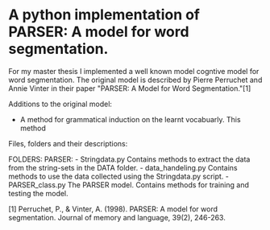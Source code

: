 # A python implementation of PARSER: A model for word segmentation. 
For my master thesis I implemented a well known model cogntive model for word segmentation. 
The original model is described  by Pierre Perruchet and Annie Vinter in their paper "PARSER: A Model for Word Segmentation."[1]

Additions to the original model: 
- A method for grammatical induction on the learnt vocabuarly. 
    This method 


Files, folders and their descriptions: 

FOLDERS: 
  PARSER: 
    - Stringdata.py
      Contains methods to extract the data from the string-sets in the DATA folder. 
    - data_handeling.py 
      Contains methods to use the data collected using the Stringdata.py script. 
    - PARSER_class.py
      The PARSER model. Contains methods for training and testing the model. 







[1] Perruchet, P., & Vinter, A. (1998). PARSER: A model for word segmentation. Journal of memory and language, 39(2), 246-263.


 
